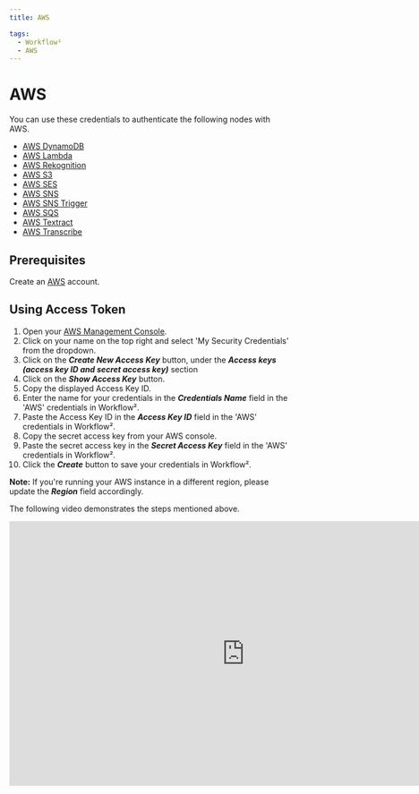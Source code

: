 ```yaml
---
title: AWS

tags:
  - Workflow²
  - AWS
---
```


# AWS

You can use these credentials to authenticate the following nodes with AWS.

- [AWS DynamoDB](/workflow/integrations/nodes/n8n-nodes-base.awsDynamoDb/)
- [AWS Lambda](/workflow/integrations/nodes/n8n-nodes-base.awsLambda/)
- [AWS Rekognition](/workflow/integrations/nodes/n8n-nodes-base.awsRekognition/)
- [AWS S3](/workflow/integrations/nodes/n8n-nodes-base.awsS3/)
- [AWS SES](/workflow/integrations/nodes/n8n-nodes-base.awsSes/)
- [AWS SNS](/workflow/integrations/nodes/n8n-nodes-base.awsSns/)
- [AWS SNS Trigger](/workflow/integrations/trigger-nodes/n8n-nodes-base.awsSnsTrigger/)
- [AWS SQS](/workflow/integrations/nodes/n8n-nodes-base.awsSqs/)
- [AWS Textract](/workflow/integrations/nodes/n8n-nodes-base.awsTextract/)
- [AWS Transcribe](/workflow/integrations/nodes/n8n-nodes-base.awsTranscribe/)

## Prerequisites

Create an [AWS](https://aws.amazon.com/) account.

## Using Access Token

1. Open your [AWS Management Console](https://console.aws.amazon.com).
2. Click on your name on the top right and select 'My Security Credentials' from the dropdown.
3. Click on the ***Create New Access Key*** button, under the ***Access keys (access key ID and secret access key)*** section
4. Click on the ***Show Access Key*** button.
5. Copy the displayed Access Key ID.
6. Enter the name for your credentials in the ***Credentials Name*** field in the 'AWS' credentials in Workflow².
7. Paste the Access Key ID in the ***Access Key ID*** field in the 'AWS' credentials in Workflow².
8. Copy the secret access key from your AWS console.
9. Paste the secret access key in the ***Secret Access Key*** field in the 'AWS' credentials in Workflow².
10. Click the ***Create*** button to save your credentials in Workflow².

**Note:** If you're running your AWS instance in a different region, please update the ***Region*** field accordingly.

The following video demonstrates the steps mentioned above.

<div class="video-container">
<iframe width="840" height="472.5" src="https://www.youtube.com/embed/zJgHOSSwC4A" frameborder="0" allow="accelerometer; autoplay; clipboard-write; encrypted-media; gyroscope; picture-in-picture" allowfullscreen></iframe>
</div>
